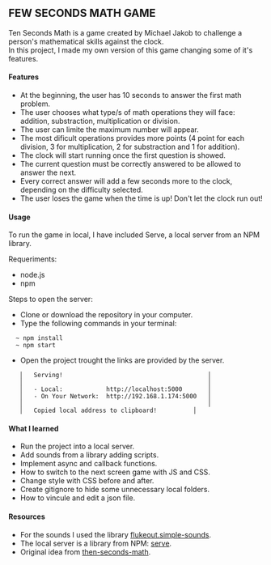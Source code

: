 ## FEW SECONDS MATH GAME

Ten Seconds Math is a game created by Michael Jakob to challenge a person's mathematical skills against the clock.  
In this project, I made my own version of this game changing some of it's features.

#### **Features**

- At the beginning, the user has 10 seconds to answer the first math problem.
- The user chooses what type/s of math operations they will face: addition, substraction, multiplication or division.
- The user can limite the maximum number will appear.
- The most dificult operations provides more points (4 point for each division, 3 for multiplication, 2 for substraction and 1 for addition).
- The clock will start running once the first question is showed.
- The current question must be correctly answered to be allowed to answer the next.
- Every correct answer will add a few seconds more to the clock, depending on the difficulty selected.
- The user loses the game when the time is up! Don't let the clock run out!

#### **Usage**

To run the game in local, I have included Serve, a local server from an NPM library. 

Requeriments:

- node.js
- npm

Steps to open the server:

- Clone or download the repository in your computer.
- Type the following commands in your terminal:

`  ~ npm install`  
`  ~ npm start`

- Open the project trought the links are provided by the server.

```
   │   Serving!                                        │
   │                                                   │
   │   - Local:            http://localhost:5000       │
   │   - On Your Network:  http://192.168.1.174:5000   │
   │                                                   │
   │   Copied local address to clipboard! 	       │
```

#### **What I learned**

- Run the project into a local server.
- Add sounds from a library adding scripts.
- Implement async and callback functions.
- How to switch to the next screen game with JS and CSS.
- Change style with CSS before and after.
- Create gitignore to hide some unnecessary local folders.
- How to vincule and edit a json file.

#### **Resources**

- For the sounds I used the library [flukeout.simple-sounds](https://github.com/flukeout/simple-sounds).
- The local server is a library from NPM: [serve](https://www.npmjs.com/package/serve).
- Original idea from [then-seconds-math](http://www.mental-math-trainer.com/).
